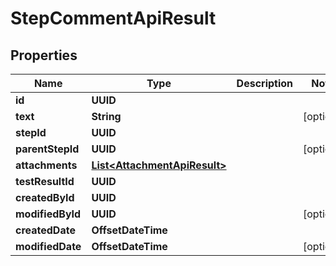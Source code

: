 

# StepCommentApiResult


## Properties

| Name | Type | Description | Notes |
|------------ | ------------- | ------------- | -------------|
|**id** | **UUID** |  |  |
|**text** | **String** |  |  [optional] |
|**stepId** | **UUID** |  |  |
|**parentStepId** | **UUID** |  |  [optional] |
|**attachments** | [**List&lt;AttachmentApiResult&gt;**](AttachmentApiResult.md) |  |  |
|**testResultId** | **UUID** |  |  |
|**createdById** | **UUID** |  |  |
|**modifiedById** | **UUID** |  |  [optional] |
|**createdDate** | **OffsetDateTime** |  |  |
|**modifiedDate** | **OffsetDateTime** |  |  [optional] |



